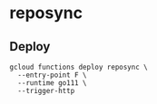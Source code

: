 # reposync

## Deploy

```
gcloud functions deploy reposync \
  --entry-point F \
  --runtime go111 \
  --trigger-http
```
